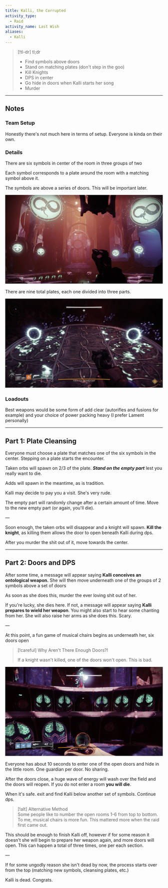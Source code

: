 ```yaml
---
title: Kalli, the Corrupted  
activity_type:
  - Raid
activity_name: Last Wish  
aliases:
  - Kalli
---
```


> [!tl-dr]  tl;dr
> - Find symbols above doors  
> - Stand on matching plates (don't step in the goo)  
> - Kill Knights  
> - DPS in center  
> - Go hide in doors when Kalli starts her song  
> - Murder  

---  
  

## Notes  

  

### Team Setup  

  
Honestly there's not much here in terms of setup. Everyone is kinda on their own.  
  

### Details  

  
There are six symbols in center of the room in three groups of two  
  
Each symbol corresponds to a plate around the room with a matching symbol above it.  
  
The symbols are above a series of doors. This will be important later.  
  
![Symbols](../../assets/img/LW-Kalli-Symbols.jpg)
  
  
There are nine total plates, each one divided into three parts.  
  
![Plates and Blights](../../assets/img/LW-Kalli-Plate.jpg)
  

### Loadouts  

  
Best weapons would be some form of add clear (autorifles and fusions for example) and your choice of power packing heavy (I prefer Lament personally)  
  
----  
  

## Part 1: Plate Cleansing  

  
Everyone must choose a plate that matches one of the six symbols in the center. Stepping on a plate starts the encounter.  
  
Taken orbs will spawn on 2/3 of the plate. ***Stand on the empty part*** lest you really want to die.  
  
Adds will spawn in the meantime, as is tradition.  
  
Kalli may decide to pay you a visit. She's very rude.  
  
The empty part will randomly change after a certain amount of time. Move to the new empty part (or again, you'll die).  
  
—  
  
Soon enough, the taken orbs will disappear and a knight will spawn. **Kill the knight**, as killing them allows the door to open beneath Kalli during dps.  
  
After you murder the shit out of it, move towards the center.  
  
----  
  

## Part 2: Doors and DPS  

  
After some time, a message will appear saying **Kalli conceives an ontological weapon.** She will then move underneath one of the groups of 2 symbols above a set of doors  
  
As soon as she does this, murder the ever loving shit out of her.  
  
If you're lucky, she dies here. If not, a message will appear saying **Kalli prepares to wield her weapon**. You might also start to hear some chanting from her. She will also raise her arms as she does this. Scary.  
  
—  
  
At this point, a fun game of musical chairs begins as underneath her, six doors open  

> [!careful] Why Aren't There Enough Doors?!  
>
> If a knight wasn't killed, one of the doors won't open. This is bad.  

![Open Doors](../../assets/img/LW-Kalli-Doors.jpg)
  
  
  
Everyone has about 10 seconds to enter one of the open doors and hide in the little room. One guardian per door. No sharing.  
  
After the doors close, a huge wave of energy will wash over the field and the doors will reopen. If you do not enter a room **you will die**.  
  
When it's safe. exit and find Kalli below another set of symbols. Continue dps.  

> [!alt] Alternative Method  
> Some people like to number the open rooms 1-6 from top to bottom. To me, musical chairs is more fun. This mattered more when the raid first came out.  

This should be enough to finish Kalli off, however if for some reason it doesn't she will begin to prepare her weapon again, and more doors will open. This can happen a total of three times, one per each section.  
  
—  
  
If for some ungodly reason she isn't dead by now, the process starts over from the top (matching new symbols, cleansing plates, etc.)  
  
Kalli is dead. Congrats.  
